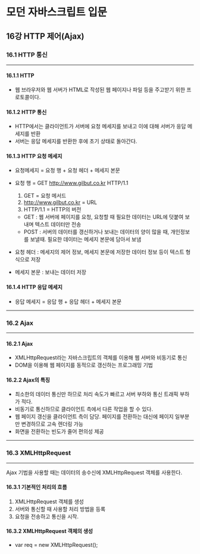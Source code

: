 # 모던 자바스크립트 입문

## 16강 HTTP 제어(Ajax)
### 16.1 HTTP 통신
---
#### 16.1.1 HTTP
- 웹 브라우저와 웹 서버가 HTML로 작성된 웹 페이지나 파일 등을 주고받기 위한 프로토콜이다. 


#### 16.1.2 HTTP 통신
- HTTP에서는 클라이언트가 서버에 요청 메세지를 보내고 이에 대해 서버가 응답 메세지를 반환
- 서버는 응답 메세지를 반환한 후에 초기 상태로 돌아간다.

#### 16.1.3 HTTP 요청 메세지
 - 요청메세지 = 요청 행 + 요청 헤더 + 메세지 본문
 
 - 요청 행 = GET http://www.gilbut.co.kr HTTP/1.1   
    1. GET = 요청 메서드   
    2. http://www.gilbut.co.kr = URL   
    3. HTTP/1.1 = HTTP의 버전   
    
    - GET : 웹 서버에 페이지를 요청, 요청할 때 필요한 데이터는 URL에 덧붙여 보내며 텍스트 데이터만 전송 
    - POST : 서버의 데이터를 갱신하거나 보내는 데이터의 양이 많을 때, 개인정보를 보낼때. 필요한 데이터는 메세지 본문에 담아서 보냄 
 
 - 요청 헤더 : 메세지의 제어 정보, 메세지 본문에 저장한 데이터 정보 등이 텍스트 형식으로 저장
 - 메세지 본문 : 보내는 데이터 저장
 
 #### 16.1.4 HTTP 응답 메세지
 - 응답 메세지 = 응답 행 + 응답 헤더 + 메세지 본문
 
 ---
 ### 16.2 Ajax
 ---
 #### 16.2.1 Ajax
 - XMLHttpRequest라는 자바스크립트의 객체를 이용해 웹 서버와 비동기로 통신
 - DOM을 이용해 웹 페이지를 동적으로 갱신하는 프로그래밍 기법
 
 #### 16.2.2 Ajax의 특징
 - 최소한의 데이터 통신만 하므로 처리 속도가 빠르고 서버 부하와 통신 트래픽 부하가 적다.
 - 비동기로 통신하므로 클라이언트 측에서 다른 작업을 할 수 있다.
 - 웹 페이지 갱신을 클라이언트 측이 담당. 페이지를 전환하는 대신에 페이지 일부분만 변경하므로 고속 렌더링 가능
 - 화면을 전환하는 빈도가 줄어 편의성 제공
 ---
 ### 16.3 XMLHttpRequest
 ---
 Ajax 기법을 사용할 때는 데이터의 송수신에 XMLHttpRequest 객체를 사용한다.
 
 #### 16.3.1 기본적인 처리의 흐름
 1. XMLHttpRequest 객체를 생성
 2. 서버와 통신할 때 사용할 처리 방법을 등록
 3. 요청을 전송하고 통신을 시작.
 
 #### 16.3.2 XMLHttpRequest 객체의 생성
 - var req = new XMLHttpRequest();
 
